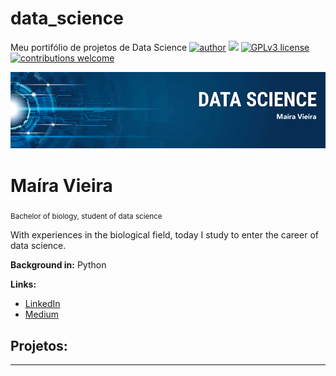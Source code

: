 # data_science
Meu portifólio de projetos de Data Science
[![author](https://img.shields.io/badge/author-carlosfab-red.svg)](https://www.linkedin.com/in/carlosfab) [![](https://img.shields.io/badge/python-3.7+-blue.svg)](https://www.python.org/downloads/release/python-365/) [![GPLv3 license](https://img.shields.io/badge/License-GPLv3-blue.svg)](http://perso.crans.org/besson/LICENSE.html) [![contributions welcome](https://img.shields.io/badge/contributions-welcome-brightgreen.svg?style=flat)](https://github.com/carlosfab/data_science/issues)

<p align="center">
  <img src="banner.png" >
</p>

# Maíra Vieira
<sub>Bachelor of biology, student of data science</sub>
<p>With experiences in the biological field, today I study to enter the career of data science.<p>

**Background in:** Python

**Links:**
* [LinkedIn](https://www.linkedin.com/in/mairavieirads/)
* [Medium](https://medium.com/@mairavieiraal)


## Projetos:

---
